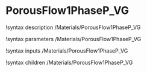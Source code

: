 <!-- MOOSE Documentation Stub: Remove this when content is added. -->

# PorousFlow1PhaseP_VG
!syntax description /Materials/PorousFlow1PhaseP_VG

!syntax parameters /Materials/PorousFlow1PhaseP_VG

!syntax inputs /Materials/PorousFlow1PhaseP_VG

!syntax children /Materials/PorousFlow1PhaseP_VG
